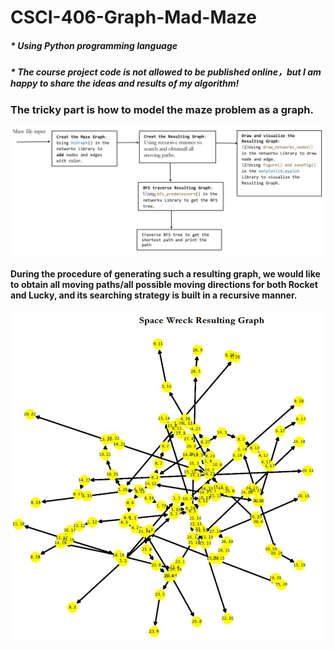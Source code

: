 # CSCI-406-Graph-Mad-Maze
##### * Using Python programming language 
##### * The course project code is not allowed to be published online，but I am happy to share the ideas and results of my algorithm!


### The tricky part is how to model the maze problem as a graph.
![image](https://github.com/pingzhang1004/CSCI-406-Graph-Mad-Maze/blob/main/MadMaze_workflow.png)

#### During the procedure of generating such a resulting graph, we would like to obtain all moving paths/all possible moving directions for both Rocket and Lucky, and its searching strategy is built in a recursive manner.

![image](https://github.com/pingzhang1004/CSCI-406-Graph-Mad-Maze/blob/main/Maze_Resulting_Graph.png)

